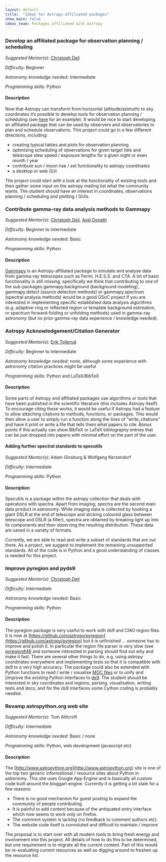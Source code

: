 ```yaml
---
layout: default
title:  "Ideas for Astropy-affiliated packages"
show_main: false
ideas_team: Packages affiliated with Astropy
---
```


### Develop an affiliated package for observation planning / scheduling

*Suggested Mentor(s):* [Christoph Deil](http://github.com/cdeil)

*Difficulty:* Beginner

*Astronomy knowledge needed:* Intermediate

*Programming skills:* Python

#### Description

Now that Astropy can transform from horizontal (altitude/azimuth) to sky
coordinates it’s possible to develop tools for observation planning /
scheduling (see
[here](http://docs.astropy.org/en/stable/coordinates/observing-example.html)
for an example). It would be nice to start developing an affiliated package
that can be used by observers and observatories to plan and schedule
observations. This project could go in a few different directions, including:

* creating typical tables and plots for observation planning
* optimising scheduling of observations for given target lists and telescope slew speed / exposure lengths for a given night or even month / year
* contribute sun / moon rise / set functionality to astropy coordinates
* a desktop or web GUI

The project could start with a look at the functionality of existing tools
and then gather some input on the astropy mailing list what the community
wants. The student should have an interest in coordinates, observations
planning / scheduling and plotting / GUIs.


### Contribute gamma-ray data analysis methods to Gammapy

*Suggested Mentor(s):* [Christoph Deil](http://github.com/cdeil), [Axel Donath](http://github.com/adonath)

*Difficulty:* Beginner to intermediate

*Astronomy knowledge needed:* Basic

*Programming skills:* Python

#### Description

[Gammapy](https://gammapy.readthedocs.org/en/latest/) is an Astropy-affiliated package to simulate and analyse data from gamma-ray telescopes such as Fermi, H.E.S.S. and CTA. A lot of basic functionality is still missing, specifically we think that contributing to one of the sub-packages gammapy.background (background modeling), gammapy.detect (source detection methods) or gammapy.spectrum (spectral analysis methods) would be a good GSoC project if you are interested in implementing specific established data analysis algorithms (e.g. adaptive-ring or reflected region or template background estimation, or spectrum forward-folding or unfolding methods) used in gamma-ray astronomy (but no prior gamma-ray data experience / knowledge needed).


### Astropy Acknowledgement/Citation Generator

*Suggested Mentor(s):* [Erik Tollerud](http://github.com/eteq)

*Difficulty:* Beginner to Intermediate

*Astronomy knowledge needed:* none, although some experience with astronomy citation practices might be useful

*Programming skills:* Python and LaTeX/BibTeX

#### Description

Some parts of Astropy and affiliated packages use algorithms or tools that have
been published in the scientific literature (this includes Astropy itself). To
encourage citing these works, it would be useful if Astropy had a feature to
allow attaching citations to methods, functions, or packages. This would then
allow a user to simply run a function along the lines of “write_citations” and
have it print or write a file that tells them what papers to cite. Bonus points
if this actually can show BibTeX or LaTeX bibliography entries that can be just
dropped into papers with minimal effort on the part of the user.

#### Adding further spectral standards to specutils

*Suggested Mentor(s)*: Adam Ginsburg & Wolfgang Kerzendorf

*Difficulty*: Intermediate

*Programming skills*: Python

#### Description

Specutils is a package within the astropy collection that deals with operations with spectra. Apart from imaging, spectra are the second main data product in astronomy. While imaging data is collected by hooking a giant DSLR at the end of telescope and sticking coloured glass between telescope and DSLR (a filter), spectra are obtained by breaking light up into its components and then observing the resulting distribution. These data are saved in a variety of formats. 

Currently, we are able to read and write a subset of standards that are out there. As a project, we suggest to implement the remaining unsupported standards. All of the code is in Python and a good understanding of classes is needed for this project. 

### Improve pyregion and pyds9

*Suggested Mentor(s):* [Christoph Deil](http://github.com/cdeil)

*Difficulty:* Intermediate

*Astronomy knowledge needed:* Basic

*Programming skills:* Python

#### Description

The pyregion package is very useful to work with ds9 and CIAO region files. It
is now at
[https://github.com/astropy/pyregion](https://github.com/astropy/pyregion) but
it is unfinished … someone has to improve and polish it. In particular the
region file parser is very slow (see
[pyregion#48](https://github.com/astropy/pyregion/issues/48) and someone
interested in parsing should find out why and make it fast. There are several
other things to do, e.g. using astropy coordinates everywhere and implementing
tests so that it is compatible with ds9 to a very high accuracy. The package
could also be extended with Python functions to read / write / visualise [MOC
files](http://www.ivoa.net/documents/MOC/) or to unify and [improve the
existing Python interfaces to
[ds9](https://github.com/ericmandel/pyds9/issues/2). The student should be
interested in sky coordinates and regions, parsing, visualisation, writing
tests and docs, and for the ds9 interfaces some Cython coding is probably
needed.

### Revamp astropython.org web site

*Suggested Mentor(s):* Tom Aldcroft

*Difficulty:* Intermediate

*Astronomy knowledge needed:* Basic / none

*Programming skills:* Python, web development (javascript etc)

#### Description

The [http://www.astropython.org](http://www.astropython.org) site is one of the
top two generic informational / resource sites about Python in astronomy. This
site uses Google App Engine and is basically all custom code built around the
bloggart engine. Currently it is getting a bit stale for a few reasons:

* There is no good mechanism for guest posting to expand the community of people contributing.
* It is painful to add content because of the antiquated entry interface which now seems to work only on firefox.
* The comment system is lacking (no feedback to comment authors etc).
* The website code itself is convoluted and difficult to maintain / improve

The proposal is to start over with all modern tools to bring fresh energy and involvement into this project.  All details of how to do this to be determined, but one requirement is to migrate all the current content.  Part of this would be re-evaluating current resources as well as digging around to freshen up the resource list.



